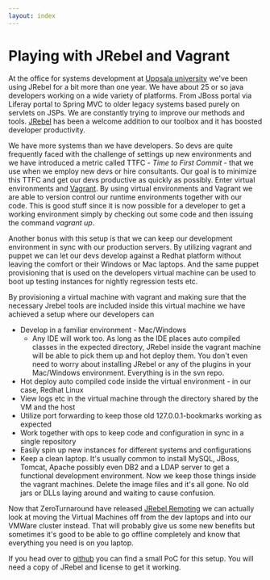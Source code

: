 ```yaml
---
layout: index
---
```


Playing with JRebel and Vagrant
===============================

At the office for systems development at [Uppsala university](http://www.uu.se) we've been using JRebel for a bit more than one year. We have about 25 or so java developers working on a wide variety of platforms. From JBoss portal via Liferay portal to Spring MVC to older legacy systems based purely on servlets on JSPs. We are constantly trying to improve our methods and tools. [JRebel](http://zeroturnaround.com/software/jrebel/) has been a welcome addition to our toolbox and it has boosted developer productivity. 

We have more systems than we have developers. So devs are quite frequently faced with the challenge of settings up new environments and we have introduced a metric called TTFC - *Time to First Commit* - that we use when we employ new devs or hire consultants. Our goal is to minimize this TTFC and get our devs productive as quickly as possibly. Enter virtual environments and [Vagrant](http://vagrantup.com). 
By using virtual environments and Vagrant we are able to version control our runtime environments together with our code. This is good stuff since it is now possible for a developer to get a working environment simply by checking out some code and then issuing the command *vagrant up*. 

Another bonus with this setup is that we can keep our development environment in sync with our production servers. By utilizing vagrant and puppet we can let our devs develop against a Redhat platform without leaving the comfort or their Windows or Mac laptops. And the same puppet provisioning that is used on the developers virtual machine can be used to boot up testing instances for nightly regression tests etc. 

By provisioning a virtual machine with vagrant and making sure that the necessary Jrebel tools are included inside this virtual machine we have achieved a setup where our developers can

* Develop in a familiar environment - Mac/Windows
	* Any IDE will work too. As long as the IDE places auto compiled classes in the expected directory, JRebel inside the vagrant machine will be able to pick them up and hot deploy them. You don't even need to worry about installing JRebel or any of the plugins in your Mac/Windows environment. Everything is in the svn repo.  
* Hot deploy auto compiled code inside the virtual environment - in our case, Redhat Linux
* View logs etc in the virtual machine through the directory shared by the VM and the host
* Utilize port forwarding to keep those old 127.0.0.1-bookmarks working as expected
* Work together with ops to keep code and configuration in sync in a single repository
* Easily spin up new instances for different systems and configurations
* Keep a clean laptop. It's usually common to install MySQL, JBoss, Tomcat, Apache possibly even DB2 and a LDAP server to get a functional development environment. Now we keep those things inside the vagrant machines. Delete the image files and it's all gone. No old jars or DLLs laying around and waiting to cause confusion. 

Now that ZeroTurnaround have released [JRebel Remoting](http://zeroturnaround.com/software/jrebel/learn/remoting/) we can actually look at moving the Virtual Machines off from the dev laptops and into our VMWare cluster instead. That will probably give us some new benefits but sometimes it's good to be able to go offline completely and know that everything you need is on you laptop. 

If you head over to [github](https://github.com/j0hnk/jrebel-vagrant/) you can find a small PoC for this setup. You will need a copy of JRebel and license to get it working. 
